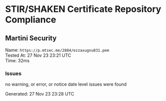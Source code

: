 # STIR/SHAKEN Certificate Repository Compliance

## Martini Security

Name: `https://p.mtsec.me/2884/ezzaxugnu831.pem`\
Tested At: 27 Nov 23 23:21 UTC\
Time: 32ms

### Issues

no warning, or error, or notice date level issues were found

Generated: 27 Nov 23 23:28 UTC